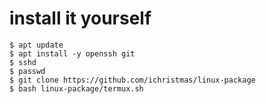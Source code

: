 # install it yourself 
    $ apt update
    $ apt install -y openssh git
    $ sshd
    $ passwd
    $ git clone https://github.com/ichristmas/linux-package
    $ bash linux-package/termux.sh
